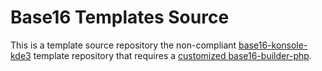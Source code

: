 # Base16 Templates Source

This is a template source repository the non-compliant [base16-konsole-kde3](https://github.com/cskeeters/base16-konsole-kde3) template repository that requires a [customized base16-builder-php](https://github.com/cskeeters/base16-builder-php).
